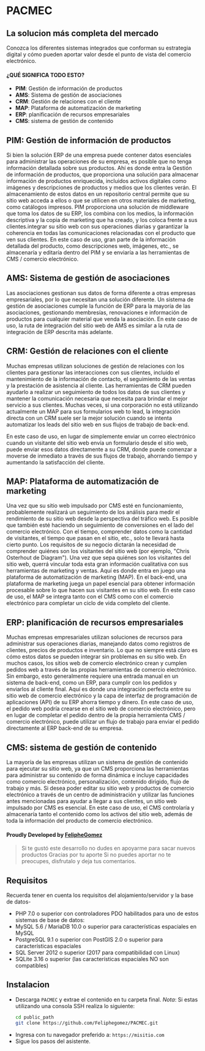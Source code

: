 # PACMEC
## La solucion más completa del mercado

Conozca los diferentes sistemas integrados que conforman su estrategia digital y cómo pueden aportar valor desde el punto de vista del comercio electrónico.

#### ¿QUÉ SIGNIFICA TODO ESTO?

- **PIM**: Gestión de información de productos
- **AMS**: Sistema de gestión de asociaciones
- **CRM**: Gestión de relaciones con el cliente
- **MAP**: Plataforma de automatización de marketing
- **ERP**: planificación de recursos empresariales
- **CMS**: sistema de gestión de contenido

## PIM: Gestión de información de productos

Si bien la solución ERP de una empresa puede contener datos esenciales para administrar las operaciones de su empresa, es posible que no tenga información detallada sobre sus productos. Ahí es donde entra la Gestión de información de productos, que proporciona una solución para almacenar información de productos enriquecida, incluidos activos digitales como imágenes y descripciones de productos y medios que los clientes verán. El almacenamiento de estos datos en un repositorio central permite que su sitio web acceda a ellos o que se utilicen en otros materiales de marketing, como catálogos impresos. PIM proporciona una solución de middleware que toma los datos de su ERP, los combina con los medios, la información descriptiva y la copia de marketing que ha creado, y los coloca frente a sus clientes.integrar su sitio web con sus operaciones diarias y garantizar la coherencia en todas las comunicaciones relacionadas con el producto que ven sus clientes. En este caso de uso, gran parte de la información detallada del producto, como descripciones web, imágenes, etc., se almacenaría y editaría dentro del PIM y se enviaría a las herramientas de CMS / comercio electrónico.

## AMS: Sistema de gestión de asociaciones

Las asociaciones gestionan sus datos de forma diferente a otras empresas empresariales, por lo que necesitan una solución diferente. Un sistema de gestión de asociaciones cumple la función de ERP para la mayoría de las asociaciones, gestionando membresías, renovaciones e información de productos para cualquier material que venda la asociación. En este caso de uso, la ruta de integración del sitio web de AMS es similar a la ruta de integración de ERP descrita más adelante.

## CRM: Gestión de relaciones con el cliente

Muchas empresas utilizan soluciones de gestión de relaciones con los clientes para gestionar las interacciones con sus clientes, incluido el mantenimiento de la información de contacto, el seguimiento de las ventas y la prestación de asistencia al cliente. Las herramientas de CRM pueden ayudarlo a realizar un seguimiento de todos los datos de sus clientes y mantener la comunicación necesaria que necesita para brindar el mejor servicio a sus clientes. Muchas veces, si una corporación no está utilizando actualmente un MAP para sus formularios web to lead, la integración directa con un CRM suele ser la mejor solución cuando se intenta automatizar los leads del sitio web en sus flujos de trabajo de back-end.

En este caso de uso, en lugar de simplemente enviar un correo electrónico cuando un visitante del sitio web envía un formulario desde el sitio web, puede enviar esos datos directamente a su CRM, donde puede comenzar a moverse de inmediato a través de sus flujos de trabajo, ahorrando tiempo y aumentando la satisfacción del cliente.

## MAP: Plataforma de automatización de marketing

Una vez que su sitio web impulsado por CMS esté en funcionamiento, probablemente realizará un seguimiento de los análisis para medir el rendimiento de su sitio web desde la perspectiva del tráfico web. Es posible que también esté haciendo un seguimiento de conversiones en el lado del comercio electrónico. Con el tiempo, comprender datos como la cantidad de visitantes, el tiempo que pasan en el sitio, etc., solo te llevará hasta cierto punto. Los requisitos de su negocio dictarán la necesidad de comprender quiénes son los visitantes del sitio web (por ejemplo, "Chris Osterhout de Diagram"). Una vez que sepa quiénes son los visitantes del sitio web, querrá vincular toda esta gran información cualitativa con sus herramientas de marketing y ventas. Aquí es donde entra en juego una plataforma de automatización de marketing (MAP). En el back-end, una plataforma de marketing juega un papel esencial para obtener información procesable sobre lo que hacen sus visitantes en su sitio web. En este caso de uso, el MAP se integra tanto con el CMS como con el comercio electrónico para completar un ciclo de vida completo del cliente.

## ERP: planificación de recursos empresariales

Muchas empresas empresariales utilizan soluciones de recursos para administrar sus operaciones diarias, manejando datos como registros de clientes, precios de productos e inventario. Lo que no siempre está claro es cómo estos datos se pueden integrar sin problemas en su sitio web. En muchos casos, los sitios web de comercio electrónico crean y cumplen pedidos web a través de las propias herramientas de comercio electrónico. Sin embargo, esto generalmente requiere una entrada manual en un sistema de back-end, como un ERP, para cumplir con los pedidos y enviarlos al cliente final. Aquí es donde una integración perfecta entre su sitio web de comercio electrónico y la capa de interfaz de programación de aplicaciones (API) de su ERP ahorra tiempo y dinero. En este caso de uso, el pedido web podría crearse en el sitio web de comercio electrónico, pero en lugar de completar el pedido dentro de la propia herramienta CMS / comercio electrónico, puede utilizar un flujo de trabajo para enviar el pedido directamente al ERP back-end de su empresa. 

## CMS: sistema de gestión de contenido

La mayoría de las empresas utilizan un sistema de gestión de contenido para ejecutar su sitio web, ya que un CMS proporciona las herramientas para administrar su contenido de forma dinámica e incluye capacidades como comercio electrónico, personalización, contenido dirigido, flujo de trabajo y más. Si desea poder editar su sitio web y productos de comercio electrónico a través de un centro de administración y utilizar las funciones antes mencionadas para ayudar a llegar a sus clientes, un sitio web impulsado por CMS es esencial. En este caso de uso, el CMS controlaría y almacenaría tanto el contenido como los activos del sitio web, además de toda la información del producto de comercio electrónico.

#### Proudly Developed by [FelipheGomez]

> Si te gustó este desarrollo no dudes en 
> apoyarme para sacar nuevos productos
> Gracias por tu aporte
> Si no puedes aportar no te preocupes, disfrutalo y deja tus comentarios.

[FelipheGomez]: <https://github.com/FelipheGomez>

## Requisitos

Recuerda tener en cuenta los requisitos del alojamiento/servidor y la base de datos-

- PHP 7.0 o superior con controladores PDO habilitados para uno de estos sistemas de base de datos:
- MySQL 5.6 / MariaDB 10.0 o superior para características espaciales en MySQL
- PostgreSQL 9.1 o superior con PostGIS 2.0 o superior para características espaciales
- SQL Server 2012 o superior (2017 para compatibilidad con Linux)
- SQLite 3.16 o superior (las características espaciales NO son compatibles)

## Instalacion

- Descarga `PACMEC` y extrae el contenido en tu carpeta final. 
    *Nota*: Si estas utilizando una consola SSH realiza lo siguiente:
    ```sh
    cd public_path
    git clone https://github.com/Feliphegomez/PACMEC.git
    ```
- Ingresa con tu navegador preferido a: `https://misitio.com`
- Sigue los pasos del asistente.
